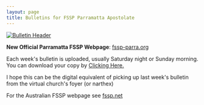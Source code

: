```yaml
---
layout: page
title: Bulletins for FSSP Parramatta Apostolate
---
```


[![Bulletin Header](https://repleatur.net/bulletins/parrafssp.gif)](https://repleatur.net/bulletins/parrafssp.pdf)

**New Official Parramatta FSSP Webpage**: [fssp-parra.org](https://fssp-parra.org)

Each week's bulletin is uploaded, usually Saturday night or Sunday morning.
You can download your copy by [Clicking Here.](https://repleatur.net/bulletins/parrafssp.pdf)

I hope this can be the digital equivalent of picking up last week's bulletin from the virtual church's foyer (or narthex)

For the Australian FSSP webpage see [fssp.net](http://fssp.net)

